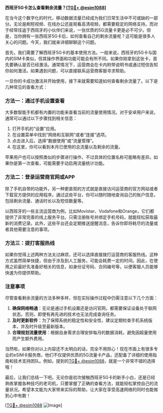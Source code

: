 **西班牙5G卡怎么查看剩余流量？[[TG💪+ @esim1088](https://t.me/s/esim1088)]**

在当今这个数字化的时代，移动数据流量已经成为我们日常生活中不可或缺的一部分。无论是刷短视频、在线办公还是观看高清视频，都需要稳定的网络支持。而对于经常往返于西班牙的小伙伴们来说，一张优质的5G流量卡更是必不可少。但是，当你拥有一张西班牙5G卡后，如何查看自己的剩余流量呢？这可能是很多人关心的问题。今天，我们就来详细聊聊这个问题。

首先，我们需要了解西班牙5G卡的基本使用方法。一般来说，西班牙的5G卡与国内的SIM卡类似，但其操作界面和功能可能会有所不同。如果你刚拿到这张卡，首先要确认是否已经激活。通常情况下，运营商会在卡内附带说明书或通过短信告知你如何激活。如果遇到问题，可以直接联系运营商客服寻求帮助。

一旦你的卡成功激活并开始使用，接下来就需要知道如何查看剩余流量了。以下是几种常见的查看方式：

### 方法一：通过手机设置查看

大多数智能手机都有内置的功能来查看当前的流量使用情况。对于安卓用户来说，通常可以通过以下步骤找到相关信息：

1. 打开手机的“设置”应用。
2. 在设置菜单中找到“网络和互联网”或者“连接”选项。
3. 点击进入后，选择“数据使用”或“流量管理”。
4. 在这里，你可以看到本月已使用的总流量以及剩余的流量。

苹果用户也可以按照类似的步骤进行操作，不过具体的位置名称可能略有差异。如果你是第一次查看，可能需要手动启用流量统计功能。

### 方法二：登录运营商官网或APP

除了手机自带的功能外，另一种更直观的方式就是直接访问运营商的官方网站或者下载官方提供的应用程序。通过这些平台，你可以随时随地查询自己的账户信息，包括剩余流量、通话时长以及短信数量等。

以西班牙的一些主流运营商为例，比如Movistar、Vodafone和Orange，它们都提供了非常完善的线上服务平台。只需注册账号并绑定手机号码，就能轻松获取最新的消费记录。此外，这些平台还会定期推送提醒消息，告诉你即将耗尽的流量或者其他需要注意的事项。

### 方法三：拨打客服热线

如果你觉得上述两种方法太过麻烦，还可以选择直接拨打运营商的客服热线。这种方式虽然简单快捷，但由于涉及到人工服务，可能会耗费一定的时间。因此，在使用之前最好先准备好相关的信息，如身份证号码、合同编号等，以便客服人员能够快速为你提供帮助。

### 注意事项

尽管查看剩余流量的方法多种多样，但在实际操作过程中仍需注意以下几个方面：

1. **确保网络畅通**：无论是通过手机设置还是访问官网，都需要保证设备处于联网状态。否则，即使有再先进的技术也无法完成查询任务。
2. **及时更新软件**：为了保障系统的稳定性和安全性，建议定期检查手机系统版本，并及时升级至最新版本。
3. **合理规划流量使用**：根据自身需求合理安排每月的数据消耗，避免因超量使用而产生额外费用。

当然啦，如果你对以上内容还不太明白的话，完全不用担心！现在市面上有很多专业的eSIM卡服务商，他们不仅提供优质的5G流量卡产品，还配备了详细的使用指南和技术支持团队。例如，提到的[TG💪+ @esim1088](https://t.me/s/esim1088)，就是一个非常不错的选择哦！

最后，让我们总结一下吧。无论你是初次接触西班牙5G卡的新手小白，还是已经熟练掌握各种技巧的老司机，只要掌握了正确的查看方法，就能轻松掌控自己的流量状况。希望本文能为大家带来实际的帮助，让大家在享受高速网络的同时也能做到心中有数！

[[TG💪+ @esim1088](https://t.me/s/esim1088) ![Image](https://i.postimg.cc/4NQfJmqS/Snipaste-2025-05-13-00-14-12.png)]